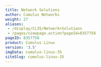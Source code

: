 ```yaml
---
title: Network Solutions
author: Cumulus Networks
weight: 27
aliases:
 - /display/CL35/Network+Solutions
 - /pages/viewpage.action?pageId=8357758
pageID: 8357758
product: Cumulus Linux
version: '3.5'
imgData: cumulus-linux-35
siteSlug: cumulus-linux-35
---
```

